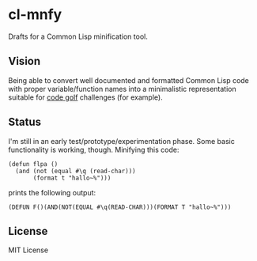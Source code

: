 # cl-mnfy
Drafts for a Common Lisp minification tool.

## Vision
Being able to convert well documented and formatted Common Lisp code with proper variable/function names into a minimalistic representation suitable for [code golf](http://codegolf.stackexchange.com) challenges (for example). 

## Status
I'm still in an early test/prototype/experimentation phase. Some basic functionality is working, though.
Minifying this code:

    (defun flpa () 
      (and (not (equal #\q (read-char)))
           (format t "hallo~%")))

prints the following output:

    (DEFUN F()(AND(NOT(EQUAL #\q(READ-CHAR)))(FORMAT T "hallo~%")))

## License
MIT License
